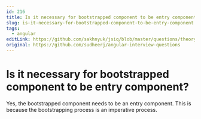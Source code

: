 ```yaml
---
id: 216
title: Is it necessary for bootstrapped component to be entry component?
slug: is-it-necessary-for-bootstrapped-component-to-be-entry-component
tags:
  - angular
editLink: https://github.com/sakhnyuk/jsiq/blob/master/questions/theory/angular/216.md
original: https://github.com/sudheerj/angular-interview-questions
---
```


# Is it necessary for bootstrapped component to be entry component?

Yes, the bootstrapped component needs to be an entry component. This is because the bootstrapping process is an imperative process.